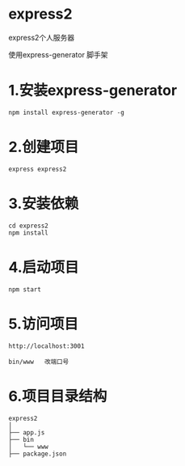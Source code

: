 # express2

express2个人服务器

使用express-generator 脚手架

##

# 1.安装express-generator

```
npm install express-generator -g
```

# 2.创建项目

```
express express2
```

# 3.安装依赖

```
cd express2
npm install
```

# 4.启动项目

```
npm start
```

# 5.访问项目

```
http://localhost:3001

bin/www   改端口号
```

# 6.项目目录结构

```
express2
│
├── app.js
├── bin
│   └── www
├── package.json


